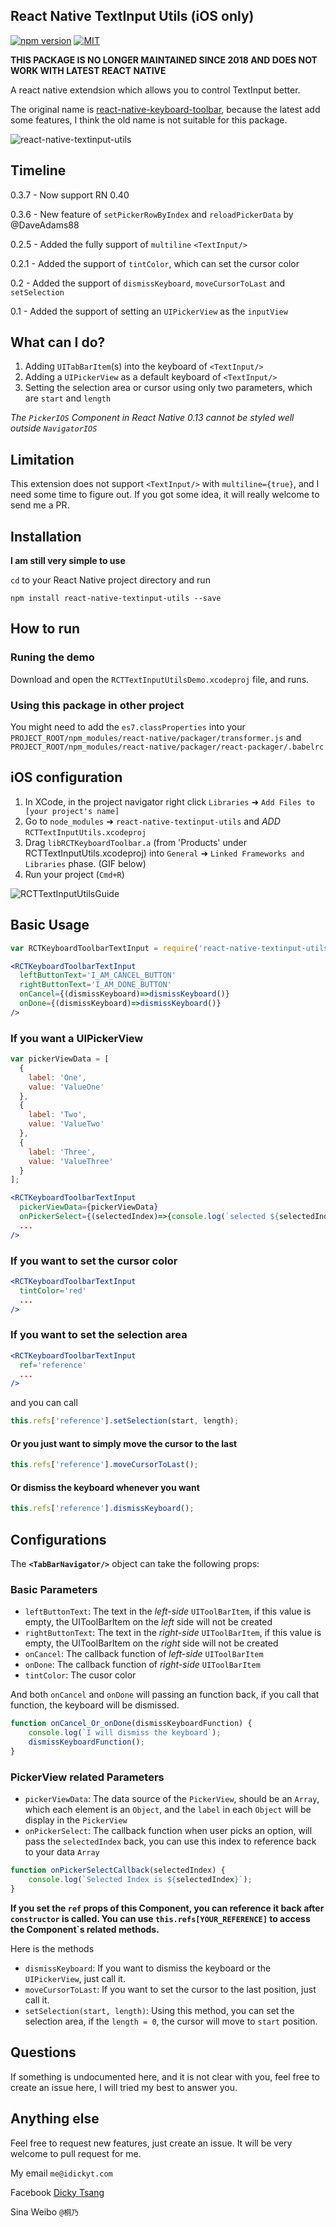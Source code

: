 ## React Native TextInput Utils (iOS only)
[![npm version](https://badge.fury.io/js/react-native-textinput-utils.svg)](https://badge.fury.io/js/react-native-textinput-utils)
[![MIT](https://img.shields.io/dub/l/vibe-d.svg)]()

**THIS PACKAGE IS NO LONGER MAINTAINED SINCE 2018 AND DOES NOT WORK WITH LATEST REACT NATIVE**

A react native extendsion which allows you to control TextInput better.

The original name is [react-native-keyboard-toolbar](http://github.com/DickyT/react-native-keyboard-toolbar), because the latest add some features, I think the old name is not suitable for this package.

![react-native-textinput-utils](https://cloud.githubusercontent.com/assets/4535844/11055687/f2652524-874f-11e5-96f0-333c6bc4ba1c.gif)

## Timeline
0.3.7 - Now support RN 0.40

0.3.6 - New feature of `setPickerRowByIndex` and `reloadPickerData` by @DaveAdams88

0.2.5 - Added the fully support of `multiline` `<TextInput/>`

0.2.1 - Added the support of `tintColor`, which can set the cursor color

0.2 - Added the support of `dismissKeyboard`, `moveCursorToLast` and `setSelection`

0.1 - Added the support of setting an `UIPickerView` as the `inputView`


## What can I do?

1. Adding `UITabBarItem`(s) into the keyboard of `<TextInput/>`
2. Adding a `UIPickerView` as a default keyboard of `<TextInput/>`
3. Setting the selection area or cursor using only two parameters, which are `start` and `length`

*The `PickerIOS` Component in React Native 0.13 cannot be styled well outside `NavigatorIOS`*


## Limitation
This extension does not support `<TextInput/>` with `multiline={true}`, and I need some time to figure out. If you got some idea, it will really welcome to send me a PR.

## Installation

__I am still very simple to use__

```cd``` to your React Native project directory and run

```npm install react-native-textinput-utils --save```

## How to run

### Runing the demo
Download and open the `RCTTextInputUtilsDemo.xcodeproj` file, and runs.

### Using this package in other project
You might need to add the `es7.classProperties` into your `PROJECT_ROOT/npm_modules/react-native/packager/transformer.js` and `PROJECT_ROOT/npm_modules/react-native/packager/react-packager/.babelrc`

## iOS configuration

1. In XCode, in the project navigator right click `Libraries` ➜ `Add Files to [your project's name]`
2. Go to `node_modules` ➜ `react-native-textinput-utils` and *ADD* `RCTTextInputUtils.xcodeproj` 
3. Drag `libRCTKeyboardToolbar.a` (from 'Products' under RCTTextInputUtils.xcodeproj) into `General` ➜ `Linked Frameworks and Libraries` phase. (GIF below)
5. Run your project (`Cmd+R`)

![RCTTextInputUtilsGuide](https://cloud.githubusercontent.com/assets/4535844/11019656/9ff660dc-85d8-11e5-9823-b4437f498a77.gif)

## Basic Usage
```jsx
var RCTKeyboardToolbarTextInput = require('react-native-textinput-utils');
```

```jsx
<RCTKeyboardToolbarTextInput
  leftButtonText='I_AM_CANCEL_BUTTON'
  rightButtonText='I_AM_DONE_BUTTON'
  onCancel={(dismissKeyboard)=>dismissKeyboard()}
  onDone={(dismissKeyboard)=>dismissKeyboard()}
/>
```

### If you want a UIPickerView
```jsx
var pickerViewData = [
  {
    label: 'One',
    value: 'ValueOne'
  },
  {
    label: 'Two',
    value: 'ValueTwo'
  },
  {
    label: 'Three',
    value: 'ValueThree'
  }
];
```
```jsx
<RCTKeyboardToolbarTextInput
  pickerViewData={pickerViewData}
  onPickerSelect={(selectedIndex)=>{console.log(`selected ${selectedIndex}`)}}
  ...
/>
```

### If you want to set the cursor color
```jsx
<RCTKeyboardToolbarTextInput
  tintColor='red'
  ...
/>
```

### If you want to set the selection area
```jsx
<RCTKeyboardToolbarTextInput
  ref='reference'
  ...
/>
```
and you can call
```jsx
this.refs['reference'].setSelection(start, length);
```

#### Or you just want to simply move the cursor to the last
```jsx
this.refs['reference'].moveCursorToLast();
```

#### Or dismiss the keyboard whenever you want
```jsx
this.refs['reference'].dismissKeyboard();
```

## Configurations
The **`<TabBarNavigator/>`** object can take the following props:

### Basic Parameters
- `leftButtonText`: The text in the *left-side* `UIToolBarItem`, if this value is empty, the UIToolBarItem on the *left* side will not be created
- `rightButtonText`: The text in the *right-side* `UIToolBarItem`, if this value is empty, the UIToolBarItem on the *right* side will not be created
- `onCancel`: The callback function of *left-side* `UIToolBarItem`
- `onDone`: The callback function of *right-side* `UIToolBarItem`
- `tintColor`: The cusor color

And both `onCancel` and `onDone` will passing an function back, if you call that function, the keyboard will be dismissed.

```jsx
function onCancel_Or_onDone(dismissKeyboardFunction) {
    console.log(`I will dismiss the keyboard`);
    dismissKeyboardFunction();
}
```

### PickerView related Parameters
- `pickerViewData`: The data source of the `PickerView`, should be an `Array`, which each element is an `Object`, and the `label` in each `Object` will be display in the `PickerView`
- `onPickerSelect`: The callback function when user picks an option, will pass the `selectedIndex` back, you can use this index to reference back to your data `Array`

```jsx
function onPickerSelectCallback(selectedIndex) {
    console.log(`Selected Index is ${selectedIndex}`);
}
```

__If you set the `ref` props of this Component, you can reference it back after `constructor` is called. You can use `this.refs[YOUR_REFERENCE]` to access the Component`s related methods.__

Here is the methods
- `dismissKeyboard`: If you want to dismiss the keyboard or the `UIPickerView`, just call it.
- `moveCursorToLast`: If you want to set the cursor to the last position, just call it.
- `setSelection(start, length)`: Using this method, you can set the selection area, if the `length = 0`, the cursor will move to `start` position.

Questions
--------------
If something is undocumented here, and it is not clear with you, feel free to create an issue here, I will tried my best to answer you.

Anything else
--------------
Feel free to request new features, just create an issue.
It will be very welcome to pull request for me.

My email ```me@idickyt.com```

Facebook [Dicky Tsang](https://www.facebook.com/idickytsang)

Sina Weibo ```@桐乃```
